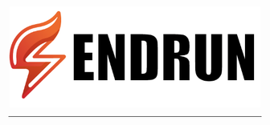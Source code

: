 <div align="center">
  <img src="./images/logo.png" width="500" height="auto" alt="Hono"/>
</div>
<hr />